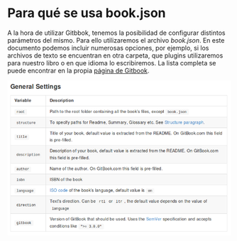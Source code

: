 # Para qué se usa book.json

A la hora de utilizar Gitbbok, tenemos la posibilidad de configurar distintos parámetros del mismo. Para ello utilizaremos el archivo _book.json_. En este documento podemos incluir numerosas opciones, por ejemplo, si los archivos de texto se encuentran en otra carpeta, que plugins utilizaremos para nuestro libro o en que idioma lo escribiremos. La lista completa se puede encontrar en la propia [página de Gitbook](https://toolchain.gitbook.com/config.html).

![Opciones del book.json](images/bookjson.png)